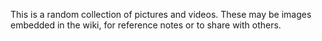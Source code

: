 This is a random collection of pictures and videos.  These may be images embedded in the wiki, for reference notes or to share with others.
